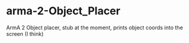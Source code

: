 # arma-2-Object_Placer
ArmA 2 Object placer, stub at the moment, prints object coords into the screen (I think)
